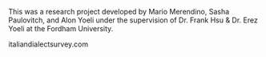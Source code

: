 This was a research project developed by Mario Merendino, Sasha Paulovitch, and Alon Yoeli under the supervision of Dr. Frank Hsu & Dr. Erez Yoeli at the Fordham University.

italiandialectsurvey.com
